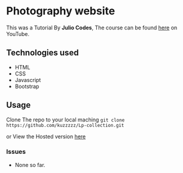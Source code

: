 # Photography website
This was a Tutorial By **Julio Codes**, The course can be found [here](https://www.youtube.com/watch?v=VBkYPx462Vo&list=WL&index=11) on YouTube.

## Technologies used
- HTML
- CSS
- Javascript
- Bootstrap


## Usage
Clone The repo to your local maching 
`git clone https://github.com/kuzzzzz/Lp-collection.git`

or View the Hosted version [here](https://kuzzzzz.github.io/Lp-collection/landing-pages/photography-portfolio-site/index.html)

### Issues
- None so far.